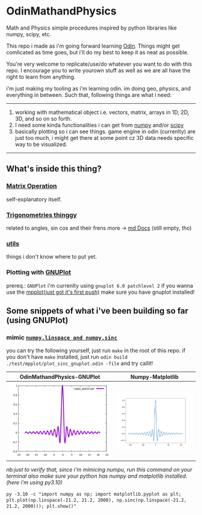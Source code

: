 # OdinMathandPhysics
Math and Physics simple procedures inspired by python libraries like numpy, scipy, etc.

This repo i made as i'm going forward learning [Odin](https://github.com/odin-lang/Odin). Things might get comlicated as time goes, but i'll do
my best to keep it as neat as possible.

You're very welcome to replicate/use/do whatever you want to do
with this repo. I encourage you to write yourown stuff as well
as we are all have the right to learn from anything.

i'm just making my tooling as i'm learning odin. im doing geo, physics, and everything in between.
Such that, following things are what i need:

---

1. working with mathematical object i.e. vectors, matrix, arrays in 1D, 2D, 3D, and so on so forth.
2. I need some kinda functionalities i can get from [numpy](https://github.com/numpy/numpy) and/or [scipy](https://github.com/scipy/scipy)
3. basically plotting so i can see things. game engine in odin (currenlty) are just too much, i might get there at some point cz 3D data needs specific way to be visualized.

---

## What's inside this thing?

### [Matrix Operation](./mathandphysics/matrixoperations.odin)

self-explanatory itself.

### [Trigonometries thinggy](./mathandphysics/trigonometries.odin)

related to angles, sin cos and their frens
more -> [md Docs](./md_docs/trigonometries.md) (still empty, tho)

### [utils](./mathandphysics/utils.odin)

things i don't know where to put yet.

### Plotting with [ GNUPlot ](https://sourceforge.net/projects/gnuplot/)

prereq.: `GNUPlot`
i'm currenlty using `gnuplot 6.0 patchlevel 2`
if you wanna use the [mpplot(just got it's first push)](./mpplot) make sure you have gnuplot installed!

## Some snippets of what i've been building so far (using GNUPlot)

### mimic [`numpy.linspace and numpy.sinc`](https://numpy.org/doc/2.1/reference/generated/numpy.linspace.html)

you can try the following yourself, just run `make` in the root of this repo.
if you don't have `make` installed, just run `odin build ./test/mpplot/plot_sinc_gnuplot.odin -file` and try callit!


| OdinMathandPhysics-GNUPlot | Numpy-Matplotlib |
| -------------- | --------------- |
| ![sinc function](./md_docs/assets/test_odingnuplot.png) | ![sinc function with numpy and matplotlib](./md_docs/assets/test_odin_matplotlib.png) |


_nb:just to verify that, since i'm mimicing numpu, run this command on your terminal
also make sure your python has numpy and matplotlib installed. (here i'm using py3.10)_
```
py -3.10 -c "import numpy as np; import matplotlib.pyplot as plt; plt.plot(np.linspace(-21.2, 21.2, 2000), np.sinc(np.linspace(-21.2, 21.2, 2000))); plt.show()"
```
